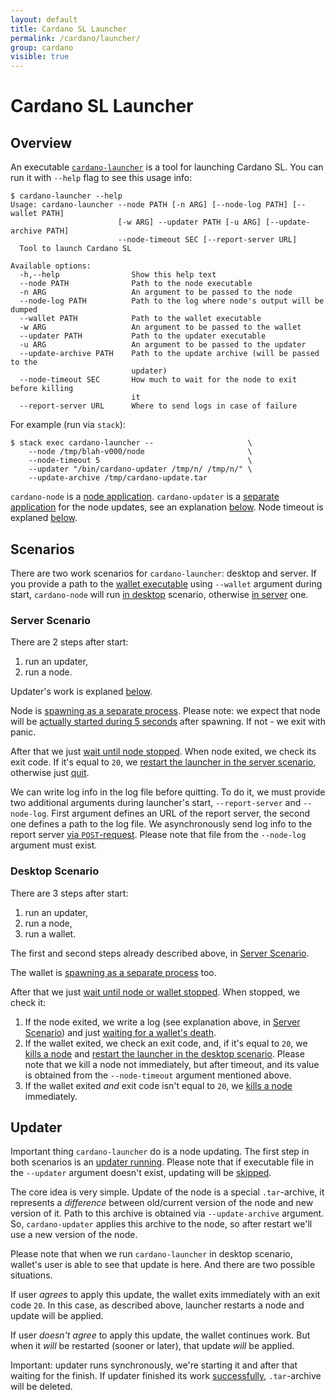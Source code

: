 ```yaml
---
layout: default
title: Cardano SL Launcher
permalink: /cardano/launcher/
group: cardano
visible: true
---
```


# Cardano SL Launcher

## Overview

An executable [`cardano-launcher`](https://github.com/input-output-hk/cardano-sl/blob/03510d04d243d1cb9ecb2a2bd1e5392d1b64bd33/cardano-sl.cabal#L1074) is a tool for launching Cardano SL. You can run it with `--help` flag to see this usage info:

~~~
$ cardano-launcher --help
Usage: cardano-launcher --node PATH [-n ARG] [--node-log PATH] [--wallet PATH]
                        [-w ARG] --updater PATH [-u ARG] [--update-archive PATH]
                        --node-timeout SEC [--report-server URL]
  Tool to launch Cardano SL

Available options:
  -h,--help                Show this help text
  --node PATH              Path to the node executable
  -n ARG                   An argument to be passed to the node
  --node-log PATH          Path to the log where node's output will be dumped
  --wallet PATH            Path to the wallet executable
  -w ARG                   An argument to be passed to the wallet
  --updater PATH           Path to the updater executable
  -u ARG                   An argument to be passed to the updater
  --update-archive PATH    Path to the update archive (will be passed to the
                           updater)
  --node-timeout SEC       How much to wait for the node to exit before killing
                           it
  --report-server URL      Where to send logs in case of failure
~~~

For example (run via `stack`):

~~~
$ stack exec cardano-launcher --                     \
    --node /tmp/blah-v000/node                       \
    --node-timeout 5                                 \
    --updater "/bin/cardano-updater /tmp/n/ /tmp/n/" \
    --update-archive /tmp/cardano-update.tar
~~~

`cardano-node` is a [node application](https://github.com/input-output-hk/cardano-sl/blob/03510d04d243d1cb9ecb2a2bd1e5392d1b64bd33/cardano-sl.cabal#L572). `cardano-updater` is a [separate application](https://github.com/input-output-hk/cardano-updater) for the node updates, see an explanation [below](#updater). Node timeout is explaned [below](#desktop-scenario).

## Scenarios

There are two work scenarios for `cardano-launcher`: desktop and server. If you provide a path to the [wallet executable](https://github.com/input-output-hk/cardano-sl/blob/03510d04d243d1cb9ecb2a2bd1e5392d1b64bd33/cardano-sl.cabal#L677) using `--wallet` argument during start, `cardano-node` will run [in desktop](https://github.com/input-output-hk/cardano-sl/blob/03510d04d243d1cb9ecb2a2bd1e5392d1b64bd33/src/launcher/Main.hs#L108) scenario, otherwise [in server](https://github.com/input-output-hk/cardano-sl/blob/03510d04d243d1cb9ecb2a2bd1e5392d1b64bd33/src/launcher/Main.hs#L103) one.

### Server Scenario

There are 2 steps after start:

1. run an updater,
2. run a node.

Updater's work is explaned [below](#updater).

Node is [spawning as a separate process](https://github.com/input-output-hk/cardano-sl/blob/03510d04d243d1cb9ecb2a2bd1e5392d1b64bd33/src/launcher/Main.hs#L219). Please note: we expect that node will be [actually started during 5 seconds](https://github.com/input-output-hk/cardano-sl/blob/03510d04d243d1cb9ecb2a2bd1e5392d1b64bd33/src/launcher/Main.hs#L220) after spawning. If not - we exit with panic.

After that we just [wait until node stopped](https://github.com/input-output-hk/cardano-sl/blob/03510d04d243d1cb9ecb2a2bd1e5392d1b64bd33/src/launcher/Main.hs#L129). When node exited, we check its exit code. If it's equal to `20`, we [restart the launcher in the server scenario](https://github.com/input-output-hk/cardano-sl/blob/03510d04d243d1cb9ecb2a2bd1e5392d1b64bd33/src/launcher/Main.hs#L132), otherwise just [quit](https://github.com/input-output-hk/cardano-sl/blob/03510d04d243d1cb9ecb2a2bd1e5392d1b64bd33/src/launcher/Main.hs#L135).

We can write log info in the log file before quitting. To do it, we must provide two additional arguments during launcher's start, `--report-server` and `--node-log`. First argument defines an URL of the report server, the second one defines a path to the log file. We asynchronously send log info to the report server [via `POST`-request](https://github.com/input-output-hk/cardano-sl/blob/03510d04d243d1cb9ecb2a2bd1e5392d1b64bd33/src/launcher/Main.hs#L242). Please note that file from the `--node-log` argument must exist.

### Desktop Scenario

There are 3 steps after start:

1. run an updater,
2. run a node,
3. run a wallet.

The first and second steps already described above, in [Server Scenario](#server-scenario).

The wallet is [spawning as a separate process](https://github.com/input-output-hk/cardano-sl/blob/03510d04d243d1cb9ecb2a2bd1e5392d1b64bd33/src/launcher/Main.hs#L155) too.

After that we just [wait until node or wallet stopped](https://github.com/input-output-hk/cardano-sl/blob/03510d04d243d1cb9ecb2a2bd1e5392d1b64bd33/src/launcher/Main.hs#L156). When stopped, we check it:

1. If the node exited, we write a log (see explanation above, in [Server Scenario](#server-scenario)) and just [waiting for a wallet's death](https://github.com/input-output-hk/cardano-sl/blob/03510d04d243d1cb9ecb2a2bd1e5392d1b64bd33/src/launcher/Main.hs#L163).
2. If the wallet exited, we check an exit code, and, if it's equal to `20`, we [kills a node](https://github.com/input-output-hk/cardano-sl/blob/03510d04d243d1cb9ecb2a2bd1e5392d1b64bd33/src/launcher/Main.hs#L170) and [restart the launcher in the desktop scenario](https://github.com/input-output-hk/cardano-sl/blob/03510d04d243d1cb9ecb2a2bd1e5392d1b64bd33/src/launcher/Main.hs#L172). Please note that we kill a node not immediately, but after timeout, and its value is obtained from the `--node-timeout` argument mentioned above.
3. If the wallet exited _and_ exit code isn't equal to `20`, we [kills a node](https://github.com/input-output-hk/cardano-sl/blob/03510d04d243d1cb9ecb2a2bd1e5392d1b64bd33/src/launcher/Main.hs#L178) immediately.

## Updater

Important thing `cardano-launcher` do is a node updating. The first step in both scenarios is an [updater running](https://github.com/input-output-hk/cardano-sl/blob/03510d04d243d1cb9ecb2a2bd1e5392d1b64bd33/src/launcher/Main.hs#L183). Please note that if executable file in the `--updater` argument doesn't exist, updating will be [skipped](https://github.com/input-output-hk/cardano-sl/blob/03510d04d243d1cb9ecb2a2bd1e5392d1b64bd33/src/launcher/Main.hs#L187).

The core idea is very simple. Update of the node is a special `.tar`-archive, it represents a _difference_ between old/current version of the node and new version of it. Path to this archive is obtained via `--update-archive` argument. So, `cardano-updater` applies this archive to the node, so after restart we'll use a new version of the node.

Please note that when we run `cardano-launcher` in desktop scenario, wallet's user is able to see that update is here. And there are two possible situations.

If user _agrees_ to apply this update, the wallet exits immediately with an exit code `20`. In this case, as described above, launcher restarts a node and update will be applied.

If user _doesn't agree_ to apply this update, the wallet continues work. But when it _will_ be restarted (sooner or later), that update _will_ be applied.

Important: updater runs synchronously, we're starting it and after that waiting for the finish. If updater finished its work [successfully](https://github.com/input-output-hk/cardano-sl/blob/03510d04d243d1cb9ecb2a2bd1e5392d1b64bd33/src/launcher/Main.hs#L194), `.tar`-archive will be deleted.
